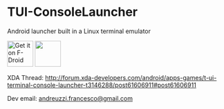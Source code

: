 # TUI-ConsoleLauncher
Android launcher built in a Linux terminal emulator

[<img src="https://f-droid.org/badge/get-it-on.png" alt="Get it on F-Droid" height="60">](https://f-droid.org/app/ohi.andre.consolelauncher)
<a href="https://play.google.com/store/apps/details?id=ohi.andre.consolelauncher"><img src="https://play.google.com/intl/en_us/badges/images/generic/en_badge_web_generic.png" height="60"></a>

XDA Thread: http://forum.xda-developers.com/android/apps-games/t-ui-terminal-console-launcher-t3146288/post61606911#post61606911

Dev email: andreuzzi.francesco@gmail.com

